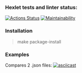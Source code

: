 ### Hexlet tests and linter status:
[![Actions Status](https://github.com/DREU007/python-project-50/workflows/hexlet-check/badge.svg)](https://github.com/DREU007/python-project-50/actions)
[![Maintainability](https://api.codeclimate.com/v1/badges/3db24100326d2a0062e0/maintainability)](https://codeclimate.com/github/DREU007/python-project-50/maintainability)

### Installation
> make package-install


### Examples

Compares 2 .json files:
[![asciicast](https://asciinema.org/a/fAnxnQu0GNGMY7b1dalsxqGcr.svg)](https://asciinema.org/a/fAnxnQu0GNGMY7b1dalsxqGcr)
